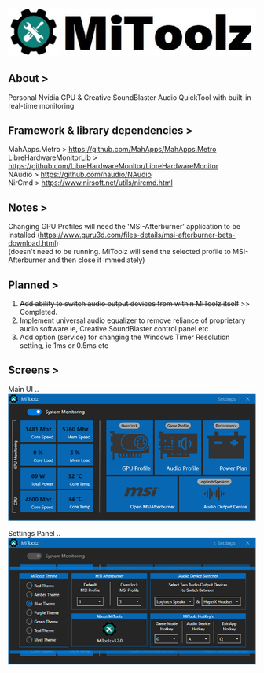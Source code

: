 ## ![](images/MiToolz_ImageBanner.jpg)


## About >
Personal Nvidia GPU &amp; Creative SoundBlaster Audio QuickTool with built-in real-time monitoring


## Framework & library dependencies >
MahApps.Metro > https://github.com/MahApps/MahApps.Metro  
LibreHardwareMonitorLib > https://github.com/LibreHardwareMonitor/LibreHardwareMonitor  
NAudio > https://github.com/naudio/NAudio  
NirCmd > https://www.nirsoft.net/utils/nircmd.html  


## Notes >
 Changing GPU Profiles will need the 'MSI-Afterburner' application to be installed (https://www.guru3d.com/files-details/msi-afterburner-beta-download.html)  
  (doesn't need to be running. MiToolz will send the selected profile to MSI-Afterburner and then close it immediately)


## Planned >
1. ~~Add ability to switch audio output devices from within MiToolz itself~~  >> Completed.
2. Implement universal audio equalizer to remove reliance of proprietary audio software ie, Creative SoundBlaster control panel etc
3. Add option (service) for changing the Windows Timer Resolution setting, ie 1ms or 0.5ms etc


## Screens >

Main UI ..  
![](images/MiToolz_ImageA.png)

Settings Panel ..  
![](images/MiToolz_ImageB.png)
